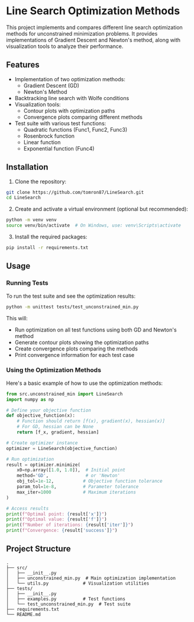 # Line Search Optimization Methods

This project implements and compares different line search optimization methods for unconstrained minimization problems. It provides implementations of Gradient Descent and Newton's method, along with visualization tools to analyze their performance.

## Features

- Implementation of two optimization methods:
  - Gradient Descent (GD)
  - Newton's Method
- Backtracking line search with Wolfe conditions
- Visualization tools:
  - Contour plots with optimization paths
  - Convergence plots comparing different methods
- Test suite with various test functions:
  - Quadratic functions (Func1, Func2, Func3)
  - Rosenbrock function
  - Linear function
  - Exponential function (Func4)

## Installation

1. Clone the repository:
```bash
git clone https://github.com/tomron87/LineSearch.git
cd LineSearch
```

2. Create and activate a virtual environment (optional but recommended):
```bash
python -m venv venv
source venv/bin/activate  # On Windows, use: venv\Scripts\activate
```

3. Install the required packages:
```bash
pip install -r requirements.txt
```

## Usage

### Running Tests

To run the test suite and see the optimization results:

```bash
python -m unittest tests/test_unconstrained_min.py
```

This will:
- Run optimization on all test functions using both GD and Newton's method
- Generate contour plots showing the optimization paths
- Create convergence plots comparing the methods
- Print convergence information for each test case

### Using the Optimization Methods

Here's a basic example of how to use the optimization methods:

```python
from src.unconstrained_min import LineSearch
import numpy as np

# Define your objective function
def objective_function(x):
    # Function should return [f(x), gradient(x), hessian(x)]
    # For GD, hessian can be None
    return [f_x, gradient, hessian]

# Create optimizer instance
optimizer = LineSearch(objective_function)

# Run optimization
result = optimizer.minimize(
    x0=np.array([1.0, 1.0]),  # Initial point
    method='GD',              # or 'Newton'
    obj_tol=1e-12,           # Objective function tolerance
    param_tol=1e-8,          # Parameter tolerance
    max_iter=1000            # Maximum iterations
)

# Access results
print(f"Optimal point: {result['x']}")
print(f"Optimal value: {result['f']}")
print(f"Number of iterations: {result['iter']}")
print(f"Convergence: {result['success']}")
```

## Project Structure

```
.
├── src/
│   ├── __init__.py
│   ├── unconstrained_min.py  # Main optimization implementation
│   └── utils.py             # Visualization utilities
├── tests/
│   ├── __init__.py
│   ├── examples.py          # Test functions
│   └── test_unconstrained_min.py  # Test suite
├── requirements.txt
└── README.md
```